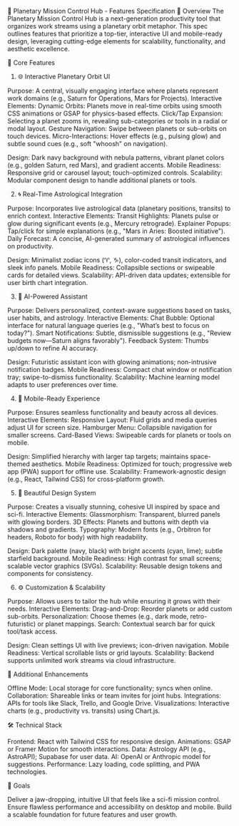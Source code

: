 🌌 Planetary Mission Control Hub - Features Specification
🚀 Overview
The Planetary Mission Control Hub is a next-generation productivity tool that organizes work streams using a planetary orbit metaphor. This spec outlines features that prioritize a top-tier, interactive UI and mobile-ready design, leveraging cutting-edge elements for scalability, functionality, and aesthetic excellence.

🧩 Core Features
1. 🌐 Interactive Planetary Orbit UI

Purpose: A central, visually engaging interface where planets represent work domains (e.g., Saturn for Operations, Mars for Projects).
Interactive Elements:
Dynamic Orbits: Planets move in real-time orbits using smooth CSS animations or GSAP for physics-based effects.
Click/Tap Expansion: Selecting a planet zooms in, revealing sub-categories or tools in a radial or modal layout.
Gesture Navigation: Swipe between planets or sub-orbits on touch devices.
Micro-Interactions: Hover effects (e.g., pulsing glow) and subtle sound cues (e.g., soft "whoosh" on navigation).


Design: Dark navy background with nebula patterns, vibrant planet colors (e.g., golden Saturn, red Mars), and gradient accents.
Mobile Readiness: Responsive grid or carousel layout; touch-optimized controls.
Scalability: Modular component design to handle additional planets or tools.


2. 🌀 Real-Time Astrological Integration

Purpose: Incorporates live astrological data (planetary positions, transits) to enrich context.
Interactive Elements:
Transit Highlights: Planets pulse or glow during significant events (e.g., Mercury retrograde).
Explainer Popups: Tap/click for simple explanations (e.g., "Mars in Aries: Boosted initiative").
Daily Forecast: A concise, AI-generated summary of astrological influences on productivity.


Design: Minimalist zodiac icons (♈︎, ♑︎), color-coded transit indicators, and sleek info panels.
Mobile Readiness: Collapsible sections or swipeable cards for detailed views.
Scalability: API-driven data updates; extensible for user birth chart integration.


3. 🧠 AI-Powered Assistant

Purpose: Delivers personalized, context-aware suggestions based on tasks, user habits, and astrology.
Interactive Elements:
Chat Bubble: Optional interface for natural language queries (e.g., "What’s best to focus on today?").
Smart Notifications: Subtle, dismissible suggestions (e.g., "Review budgets now—Saturn aligns favorably").
Feedback System: Thumbs up/down to refine AI accuracy.


Design: Futuristic assistant icon with glowing animations; non-intrusive notification badges.
Mobile Readiness: Compact chat window or notification tray; swipe-to-dismiss functionality.
Scalability: Machine learning model adapts to user preferences over time.


4. 📱 Mobile-Ready Experience

Purpose: Ensures seamless functionality and beauty across all devices.
Interactive Elements:
Responsive Layout: Fluid grids and media queries adjust UI for screen size.
Hamburger Menu: Collapsible navigation for smaller screens.
Card-Based Views: Swipeable cards for planets or tools on mobile.


Design: Simplified hierarchy with larger tap targets; maintains space-themed aesthetics.
Mobile Readiness: Optimized for touch; progressive web app (PWA) support for offline use.
Scalability: Framework-agnostic design (e.g., React, Tailwind CSS) for cross-platform growth.


5. 🎨 Beautiful Design System

Purpose: Creates a visually stunning, cohesive UI inspired by space and sci-fi.
Interactive Elements:
Glassmorphism: Transparent, blurred panels with glowing borders.
3D Effects: Planets and buttons with depth via shadows and gradients.
Typography: Modern fonts (e.g., Orbitron for headers, Roboto for body) with high readability.


Design: Dark palette (navy, black) with bright accents (cyan, lime); subtle starfield background.
Mobile Readiness: High contrast for small screens; scalable vector graphics (SVGs).
Scalability: Reusable design tokens and components for consistency.


6. ⚙️ Customization & Scalability

Purpose: Allows users to tailor the hub while ensuring it grows with their needs.
Interactive Elements:
Drag-and-Drop: Reorder planets or add custom sub-orbits.
Personalization: Choose themes (e.g., dark mode, retro-futuristic) or planet mappings.
Search: Contextual search bar for quick tool/task access.


Design: Clean settings UI with live previews; icon-driven navigation.
Mobile Readiness: Vertical scrollable lists or grid layouts.
Scalability: Backend supports unlimited work streams via cloud infrastructure.


🌟 Additional Enhancements

Offline Mode: Local storage for core functionality; syncs when online.
Collaboration: Shareable links or team invites for joint hubs.
Integrations: APIs for tools like Slack, Trello, and Google Drive.
Visualizations: Interactive charts (e.g., productivity vs. transits) using Chart.js.


🛠️ Technical Stack

Frontend: React with Tailwind CSS for responsive design.
Animations: GSAP or Framer Motion for smooth interactions.
Data: Astrology API (e.g., AstroAPI); Supabase for user data.
AI: OpenAI or Anthropic model for suggestions.
Performance: Lazy loading, code splitting, and PWA technologies.


🎯 Goals

Deliver a jaw-dropping, intuitive UI that feels like a sci-fi mission control.
Ensure flawless performance and accessibility on desktop and mobile.
Build a scalable foundation for future features and user growth.
